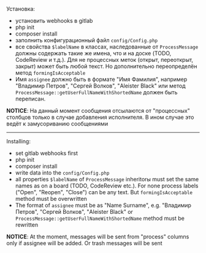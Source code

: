 Установка:

- установить webhooks в gitlab
- php init
- composer install
- заполнить конфигурационный файл `config/Config.php`
- все свойства `$labelName` в классах, наследованные от `ProcessMessage` должны содержать такие же имена, что и на доске (TODO, CodeReview и т.д.). Для не процессных меток (открыт, переоткрыт, закрыт) может быть любой текст. Но дополнительно переопределён метод `formingIsAcceptable`
- Имя `assignee` должно быть в формате "Имя Фамилия", например "Владимир Петров", "Сергей Волков", "Aleister Black" или метод `ProcessMessage::getUserFullNameWithShortedName`  должен быть переписан.

**NOTICE**: На данный момент сообщения отсылаются от "процессных" столбцов только в случае добавления исполнителя. В ином случае это ведёт к замусориванию сообщениями


---


Installing:

- set gitlab webhooks first
- php init
- composer install
- write data into the `config/Config.php`
- all properties `$labelName` of `ProcessMessage` inheritorы must set the same names as on a board (TODO, CodeReview etc.). For none process labels ("Open", "Reopen", "Close") can be any text. But `formingIsAcceptable` method must be overwritten
- The format of `assignee` must be as "Name Surname", e.g. "Владимир Петров", "Сергей Волков", "Aleister Black"  or `ProcessMessage::getUserFullNameWithShortedName` method must be rewritten

**NOTICE**: At the moment, messages will be sent from "process" columns only if assignee will be added. Or trash messages will be sent
